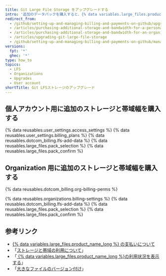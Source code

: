 ```yaml
---
title: Git Large File Storage をアップグレードする
intro: '追加のデータパックを購入すると、{% data variables.large_files.product_name_short %} の毎月の帯域幅容量と総ストレージ容量を増やすことができます。'
redirect_from:
  - /github/setting-up-and-managing-billing-and-payments-on-github/upgrading-git-large-file-storage
  - /articles/purchasing-additional-storage-and-bandwidth-for-a-personal-account/
  - /articles/purchasing-additional-storage-and-bandwidth-for-an-organization/
  - /articles/upgrading-git-large-file-storage
  - /github/setting-up-and-managing-billing-and-payments-on-github/managing-billing-for-git-large-file-storage/upgrading-git-large-file-storage
versions:
  fpt: '*'
  ghec: '*'
type: how_to
topics:
  - LFS
  - Organizations
  - Upgrades
  - User account
shortTitle: Git LFSストレージのアップグレード
---
```


## 個人アカウント用に追加のストレージと帯域幅を購入する

{% data reusables.user_settings.access_settings %}
{% data reusables.user_settings.billing_plans %}
{% data reusables.dotcom_billing.lfs-add-data %}
{% data reusables.large_files.pack_selection %}
{% data reusables.large_files.pack_confirm %}

## Organization 用に追加のストレージと帯域幅を購入する

{% data reusables.dotcom_billing.org-billing-perms %}

{% data reusables.organizations.billing-settings %}
{% data reusables.dotcom_billing.lfs-add-data %}
{% data reusables.large_files.pack_selection %}
{% data reusables.large_files.pack_confirm %}

## 参考リンク

- [{% data variables.large_files.product_name_long %} の支払いについて](/articles/about-billing-for-git-large-file-storage)
- 「[ストレージと帯域の利用について](/articles/about-storage-and-bandwidth-usage)」
- 「[ {% data variables.large_files.product_name_long %}の利用状況を表示する](/articles/viewing-your-git-large-file-storage-usage)」
- 「[大きなファイルのバージョン付け](/articles/versioning-large-files)」
